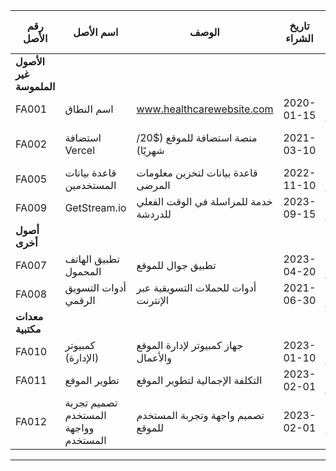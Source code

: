
| **رقم الأصل** | **اسم الأصل**          | **الوصف**                                         | **تاريخ الشراء**  | **سعر الشراء**  | **القيمة الحالية** | **الاستهلاك**  | **الكمية** | **مدة الاستخدام المتوقعة**      | **الموقع**         | **الحالة**  |
|---------------|------------------------|--------------------------------------------------|-------------------|-----------------|--------------------|----------------|------------|------------------------------|--------------------|-------------|
| **الأصول غير الملموسة**                                                                                                                                     |
| FA001         | اسم النطاق             | www.healthcarewebsite.com                        | 2020-01-15        | 2,000 دولار      | 1,500 دولار        | 500 دولار      | 1          | 10 سنوات                     | عبر الإنترنت       | نشط         |
| FA002         | استضافة Vercel         | منصة استضافة للموقع ($20/شهريًا)                  | 2021-03-10        | 240 دولار/سنة    | 200 دولار          | 40 دولار       | 1          | اشتراك سنوي                  | عبر الإنترنت       | نشط         |
| FA005         | قاعدة بيانات المستخدمين | قاعدة بيانات لتخزين معلومات المرضى               | 2022-11-10        | 8,000 دولار      | 6,000 دولار        | 2,000 دولار    | 1          | 10 سنوات                     | عبر الإنترنت       | نشط         |
| FA009         | GetStream.io           | خدمة للمراسلة في الوقت الفعلي للدردشة            | 2023-09-15        | 2,500 دولار      | 2,300 دولار        | 200 دولار      | 1          | سنة واحدة                    | عبر الإنترنت       | نشط         |
| **أصول أخرى**                                                                                                                                            |
| FA007         | تطبيق الهاتف المحمول    | تطبيق جوال للموقع                                | 2023-04-20        | 12,000 دولار     | 11,000 دولار       | 1,000 دولار    | 1          | 5 سنوات                      | عبر الإنترنت       | نشط         |
| FA008         | أدوات التسويق الرقمي     | أدوات للحملات التسويقية عبر الإنترنت             | 2021-06-30        | 4,000 دولار      | 3,000 دولار        | 1,000 دولار    | 1          | 3 سنوات                      | عبر الإنترنت       | نشط         |
| **معدات مكتبية**                                                                                                                                        |
| FA010         | كمبيوتر (الإدارة)       | جهاز كمبيوتر لإدارة الموقع والأعمال             | 2023-01-10        | 1,500 دولار      | 1,200 دولار        | 300 دولار      | 1          | 3 سنوات                      | المكتب            | نشط         |
| FA011         | تطوير الموقع            | التكلفة الإجمالية لتطوير الموقع                 | 2023-02-01        | 25,000 دولار     | 20,000 دولار       | 5,000 دولار    | 1          | 5 سنوات                      | عبر الإنترنت       | نشط         |
| FA012         | تصميم تجربة المستخدم وواجهة المستخدم | تصميم واجهة وتجربة المستخدم للموقع          | 2023-02-01        | 8,000 دولار      | 6,500 دولار        | 1,500 دولار    | 1          | 5 سنوات                      | عبر الإنترنت       | نشط         |

---
